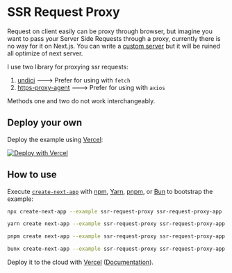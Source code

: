 # SSR Request Proxy

Request on client easily can be proxy through browser, but imagine you want to pass your Server Side Requests through a proxy, currently there is no way for it on Next.js.
You can write a [custom server](https://nextjs.org/docs/app/building-your-application/configuring/custom-server) but it will be ruined all optimize of next server.

I use two library for proxying ssr requests:
1) [undici](https://www.npmjs.com/package/undici) ---> Prefer for using with `fetch`
2) [https-proxy-agent](https://www.npmjs.com/package/https-proxy-agent) ---> Prefer for using with `axios`

Methods one and two do not work interchangeably.

## Deploy your own

Deploy the example using [Vercel](https://vercel.com?utm_source=github&utm_medium=readme&utm_campaign=next-example):

[![Deploy with Vercel](https://vercel.com/button)](https://vercel.com/new/clone?repository-url=https://github.com/vercel/next.js/tree/canary/examples/ssr-request-proxy&project-name=ssr-request-proxy&repository-name=ssr-request-proxy)

## How to use

Execute [`create-next-app`](https://github.com/vercel/next.js/tree/canary/packages/create-next-app) with [npm](https://docs.npmjs.com/cli/init), [Yarn](https://yarnpkg.com/lang/en/docs/cli/create/), [pnpm](https://pnpm.io), or [Bun](https://bun.sh/docs/cli/bunx) to bootstrap the example:

```bash
npx create-next-app --example ssr-request-proxy ssr-request-proxy-app
```

```bash
yarn create next-app --example ssr-request-proxy ssr-request-proxy-app
```

```bash
pnpm create next-app --example ssr-request-proxy ssr-request-proxy-app
```

```bash
bunx create-next-app --example ssr-request-proxy ssr-request-proxy-app
```

Deploy it to the cloud with [Vercel](https://vercel.com/new?utm_source=github&utm_medium=readme&utm_campaign=next-example) ([Documentation](https://nextjs.org/docs/deployment)).